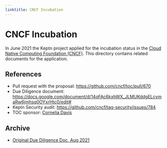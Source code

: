 ```yaml
---
linktitle: CNCF Incubation
---
```


# CNCF Incubation

In June 2021 the Keptn project applied for the incubation status in the
[Cloud Native Computing Foundation (CNCF)](https://www.cncf.io/).
This directory contains related documents for the application.

## References

- Pull request with the proposal: https://github.com/cncf/toc/pull/670
- Due Diligence document: https://docs.google.com/document/d/14qFAc6kxhWX_JLMUKddgELcymaRw6jmhsq0OYxrHtc0/edit#
- Keptn Security audit: https://github.com/cncf/tag-security/issues/784
- TOC sponsor: [Cornelia Davis](https://github.com/cdavisafc)

## Archive

- [Original Due Diligence Doc, Aug 2021](./2021-08-Incubation-Due-Dilligence_v1.pdf)
